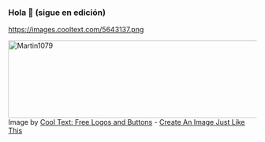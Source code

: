 ### Hola 👋 (sigue en edición)  

https://images.cooltext.com/5643137.png

<a href="https://cooltext.com"><img src="https://images.cooltext.com/5643137.png" width="643" height="158" alt="Martin1079" /></a>
<br />Image by <a href="https://cooltext.com">Cool Text: Free Logos and Buttons</a> - <a href="https://cooltext.com/Edit-Logo?LogoID=4293268019">Create An Image Just Like This</a>

<!--
**Martin1079/Martin1079** es un ✨ _especial_ ✨ repositorio de Martin Eduardo Chavez Ramirez.

